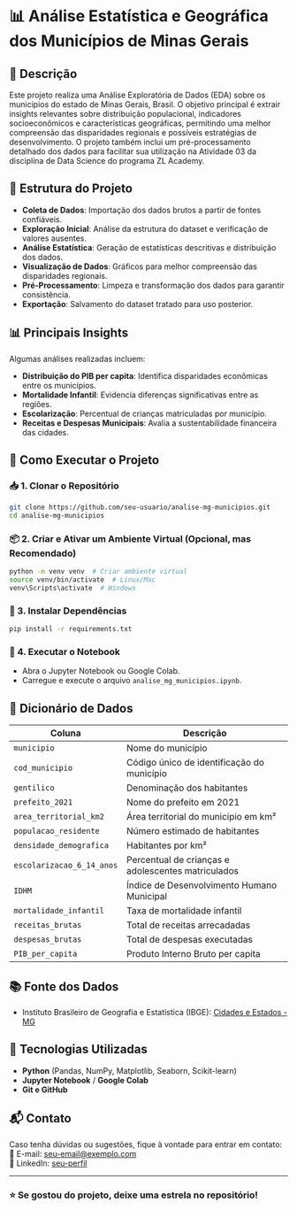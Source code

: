 # 📊 Análise Estatística e Geográfica dos Municípios de Minas Gerais

## 📌 Descrição
Este projeto realiza uma Análise Exploratória de Dados (EDA) sobre os municípios do estado de Minas Gerais, Brasil. O objetivo principal é extrair insights relevantes sobre distribuição populacional, indicadores socioeconômicos e características geográficas, permitindo uma melhor compreensão das disparidades regionais e possíveis estratégias de desenvolvimento. O projeto também inclui um pré-processamento detalhado dos dados para facilitar sua utilização na Atividade 03 da disciplina de Data Science do programa ZL Academy.

## 📂 Estrutura do Projeto
- **Coleta de Dados**: Importação dos dados brutos a partir de fontes confiáveis.
- **Exploração Inicial**: Análise da estrutura do dataset e verificação de valores ausentes.
- **Análise Estatística**: Geração de estatísticas descritivas e distribuição dos dados.
- **Visualização de Dados**: Gráficos para melhor compreensão das disparidades regionais.
- **Pré-Processamento**: Limpeza e transformação dos dados para garantir consistência.
- **Exportação**: Salvamento do dataset tratado para uso posterior.

## 📊 Principais Insights

Algumas análises realizadas incluem:
- **Distribuição do PIB per capita**: Identifica disparidades econômicas entre os municípios.
- **Mortalidade Infantil**: Evidencia diferenças significativas entre as regiões.
- **Escolarização**: Percentual de crianças matriculadas por município.
- **Receitas e Despesas Municipais**: Avalia a sustentabilidade financeira das cidades.


## 🚀 Como Executar o Projeto

### 📥 1. Clonar o Repositório
```bash
git clone https://github.com/seu-usuario/analise-mg-municipios.git
cd analise-mg-municipios
```

### 📦 2. Criar e Ativar um Ambiente Virtual (Opcional, mas Recomendado)
```bash
python -m venv venv  # Criar ambiente virtual
source venv/bin/activate  # Linux/Mac
venv\Scripts\activate  # Windows
```

### 📌 3. Instalar Dependências
```bash
pip install -r requirements.txt
```

### 📂 4. Executar o Notebook
- Abra o Jupyter Notebook ou Google Colab.
- Carregue e execute o arquivo `analise_mg_municipios.ipynb`.


## 📑 Dicionário de Dados
| Coluna | Descrição |
|--------|------------|
| `municipio` | Nome do município |
| `cod_municipio` | Código único de identificação do município |
| `gentilico` | Denominação dos habitantes |
| `prefeito_2021` | Nome do prefeito em 2021 |
| `area_territorial_km2` | Área territorial do município em km² |
| `populacao_residente` | Número estimado de habitantes |
| `densidade_demografica` | Habitantes por km² |
| `escolarizacao_6_14_anos` | Percentual de crianças e adolescentes matriculados |
| `IDHM` | Índice de Desenvolvimento Humano Municipal |
| `mortalidade_infantil` | Taxa de mortalidade infantil |
| `receitas_brutas` | Total de receitas arrecadadas |
| `despesas_brutas` | Total de despesas executadas |
| `PIB_per_capita` | Produto Interno Bruto per capita |


## 📚 Fonte dos Dados
- Instituto Brasileiro de Geografia e Estatística (IBGE): [Cidades e Estados - MG](https://www.ibge.gov.br/cidades-e-estados/mg.html)


## 🔧 Tecnologias Utilizadas
- **Python** (Pandas, NumPy, Matplotlib, Seaborn, Scikit-learn)
- **Jupyter Notebook** / **Google Colab**
- **Git e GitHub**


## 📬 Contato
Caso tenha dúvidas ou sugestões, fique à vontade para entrar em contato:
📧 E-mail: seu-email@exemplo.com  
🔗 LinkedIn: [seu-perfil](https://www.linkedin.com/in/seu-perfil/)  

---

### ⭐ Se gostou do projeto, deixe uma estrela no repositório!